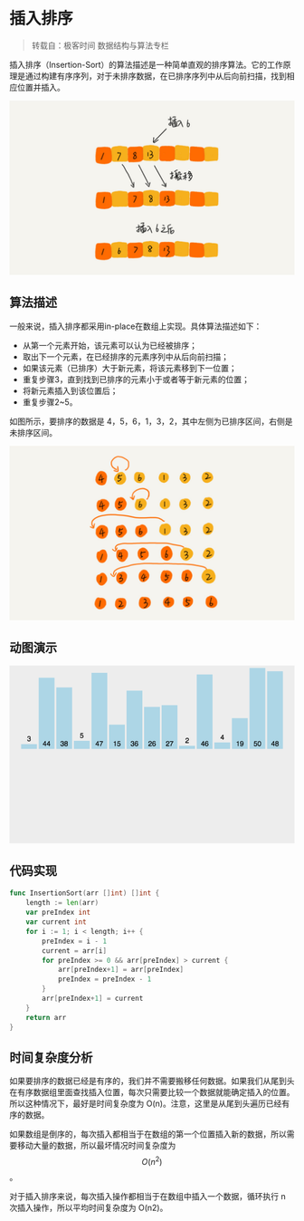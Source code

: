 # 插入排序

> 转载自：极客时间 数据结构与算法专栏

插入排序（Insertion-Sort）的算法描述是一种简单直观的排序算法。它的工作原理是通过构建有序序列，对于未排序数据，在已排序序列中从后向前扫描，找到相应位置并插入。

![](../../.gitbook/assets/image%20%2862%29.png)

## **算法描述**

一般来说，插入排序都采用in-place在数组上实现。具体算法描述如下：

* 从第一个元素开始，该元素可以认为已经被排序；
* 取出下一个元素，在已经排序的元素序列中从后向前扫描；
* 如果该元素（已排序）大于新元素，将该元素移到下一位置；
* 重复步骤3，直到找到已排序的元素小于或者等于新元素的位置；
* 将新元素插入到该位置后；
* 重复步骤2~5。

如图所示，要排序的数据是 4，5，6，1，3，2，其中左侧为已排序区间，右侧是未排序区间。

![](../../.gitbook/assets/image%20%2875%29.png)

## **动图演示**

![](../../.gitbook/assets/insert-sort.gif)

## 代码实现

```go
func InsertionSort(arr []int) []int {
	length := len(arr)
	var preIndex int
	var current int
	for i := 1; i < length; i++ {
		preIndex = i - 1
		current = arr[i]
		for preIndex >= 0 && arr[preIndex] > current {
			arr[preIndex+1] = arr[preIndex]
			preIndex = preIndex - 1
		}
		arr[preIndex+1] = current
	}
	return arr
}
```

## 时间复杂度分析

如果要排序的数据已经是有序的，我们并不需要搬移任何数据。如果我们从尾到头在有序数据组里面查找插入位置，每次只需要比较一个数据就能确定插入的位置。所以这种情况下，最好是时间复杂度为 O\(n\)。注意，这里是从尾到头遍历已经有序的数据。

如果数组是倒序的，每次插入都相当于在数组的第一个位置插入新的数据，所以需要移动大量的数据，所以最坏情况时间复杂度为 $$O(n^2)$$。

对于插入排序来说，每次插入操作都相当于在数组中插入一个数据，循环执行 n 次插入操作，所以平均时间复杂度为 O\(n2\)。


